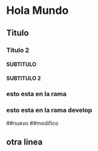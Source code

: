# Hola Mundo
## Titulo
### Titulo 2
#### SUBTITULO
#### SUBTITULO 2

### esto esta en la rama
### esto esta en la rama develop
##nuevo
##modifico
## otra linea 
